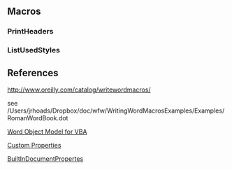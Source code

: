 
## Macros

### PrintHeaders

### ListUsedStyles



## References

http://www.oreilly.com/catalog/writewordmacros/


see 
/Users/jrhoads/Dropbox/doc/wfw/WritingWordMacrosExamples/Examples/RomanWordBook.dot

[Word Object Model for VBA](https://docs.microsoft.com/en-us/office/vba/api/overview/word)

[Custom Properties](https://docs.microsoft.com/en-us/office/vba/api/word.customproperties)

[BuiltInDocumentPropertes](https://docs.microsoft.com/en-us/office/vba/api/word.document.builtindocumentproperties)


